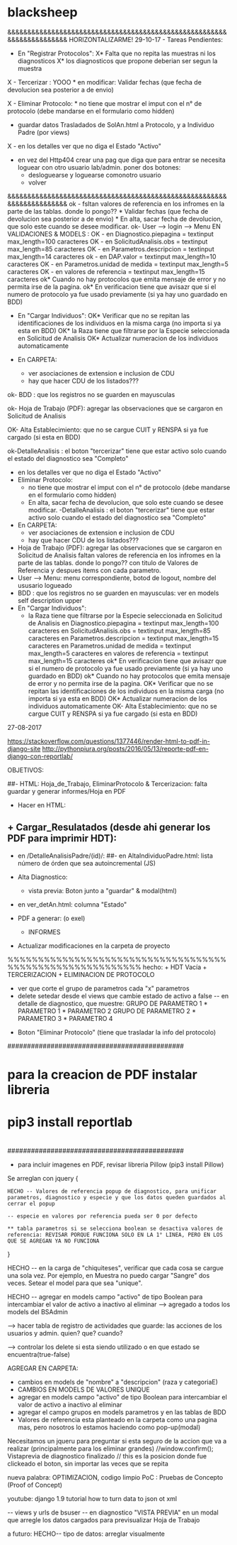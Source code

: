 
# blacksheep

&&&&&&&&&&&&&&&&&&&&&&&&&&&&&&&&&&&&&&&&&&&&&&&&&&&&&&&&&&&&&&&&&&&&&&
HORIZONTALIZARME!
29-10-17 - Tareas Pendientes:



- En "Registrar Protocolos":
	X*  Falta que no repita las muestras ni los diagnosticos
	X* los diagnosticos que propone deberian ser segun la muestra

X - Tercerizar : 
YOOO	* en modificar: Validar fechas (que fecha de devolucion sea posterior a de envio)

X - Eliminar Protocolo:
	* no tiene que mostrar el imput con el n° de protocolo (debe mandarse en el formulario como hidden)

- guardar datos Trasladados de SolAn.html a Protocolo, y a  Individuo Padre (por views)

X - en los detalles ver que no diga el Estado "Activo"


- en vez del Http404 crear una pag que diga que para entrar se necesita loguear con otro usuario lab/admin. poner dos botones: 
	* desloguearse y loguearse comonotro usuario
	* volver


&&&&&&&&&&&&&&&&&&&&&&&&&&&&&&&&&&&&&&&&&&&&&&&&&&&&&&&&&&&&&&&&&&&&&&
ok - fsltan valores de referencia en los infromes en la parte de las tablas. donde lo pongo??
	* Validar fechas (que fecha de devolucion sea posterior a de envio)
	* En alta, sacar fecha de devolucion, que solo este cuando se desee modificar.
ok- User --> login --> Menu
EN VALIDACIONES & MODELS :
OK - en Diagnostico.piepagina = textinput max_length=100 caracteres
OK - en SolicitudAnalisis.obs = textinput max_length=85 caracteres
OK - en Parametros.descripcion = textinput max_length=14 caracteres
ok - en DAP.valor = textinput max_length=10 caracteres
OK - en Parametros.unidad de medida = textinput max_length=5 caracteres
OK - en valores de referencia = textinput max_length=15 caracteres
	ok* Cuando no hay protocolos que emita mensaje de error y no permita irse de la pagina.
	ok* En verificacion tiene que avisazr que si el numero de protocolo ya fue usado previamente (si ya hay uno guardado en BDD)

- En "Cargar Individuos":
	OK* Verificar que no se repitan las identificaciones de los individuos en la misma carga (no importa si ya esta en BDD)
	OK* la Raza tiene que filtrarse por la Especie seleccionada en Solicitud de Analisis
	OK* Actualizar numeracion de los individuos automaticamente

- En CARPETA:
	* ver asociaciones de extension e inclusion de CDU
	* hay que hacer CDU de los listados???

ok- BDD :  que los registros no se guarden en mayusculas

ok- Hoja de Trabajo (PDF): agregar las observaciones que se cargaron en Solicitud de Analisis

OK- Alta Establecimiento: que no se cargue CUIT y RENSPA si ya fue cargado (si esta en BDD)

ok-DetalleAnalisis :  el boton "tercerizar" tiene que estar activo solo cuando el estado del diagnostico sea "Completo"
- en los detalles ver que no diga el Estado "Activo"
- Eliminar Protocolo:
	* no tiene que mostrar el imput con el n° de protocolo (debe mandarse en el formulario como hidden)
	* En alta, sacar fecha de devolucion, que solo este cuando se desee modificar.
-DetalleAnalisis :  el boton "tercerizar" tiene que estar activo solo cuando el estado del diagnostico sea "Completo"
- En CARPETA:
	* ver asociaciones de extension e inclusion de CDU
	* hay que hacer CDU de los listados???
- Hoja de Trabajo (PDF): agregar las observaciones que se cargaron en Solicitud de Analisis
faltan valores de referencia en los infromes en la parte de las tablas. donde lo pongo?? con titulo de Valores de Referencia y despues items con cada parametro.
- User --> Menu: menu correspondiente, botod de logout, nombre del ususario logueado
- BDD :  que los registros no se guarden en mayusculas: ver en models self description upper
- En "Cargar Individuos":
	* la Raza tiene que filtrarse por la Especie seleccionada en Solicitud de Analisis
en Diagnostico.piepagina = textinput max_length=100 caracteres
en SolicitudAnalisis.obs = textinput max_length=85 caracteres
en Parametros.descripcion = textinput max_length=15 caracteres
en Parametros.unidad de medida = textinput max_length=5 caracteres
en valores de referencia = textinput max_length=15 caracteres
	ok* En verificacion tiene que avisazr que si el numero de protocolo ya fue usado previamente (si ya hay uno guardado en BDD)
	ok* Cuando no hay protocolos que emita mensaje de error y no permita irse de la pagina.
	OK* Verificar que no se repitan las identificaciones de los individuos en la misma carga (no importa si ya esta en BDD)
	OK* Actualizar numeracion de los individuos automaticamente
OK- Alta Establecimiento: que no se cargue CUIT y RENSPA si ya fue cargado (si esta en BDD)

27-08-2017

https://stackoverflow.com/questions/1377446/render-html-to-pdf-in-django-site
http://pythonpiura.org/posts/2016/05/13/reporte-pdf-en-django-con-reportlab/

OBJETIVOS:

##- HTML: Hoja_de_Trabajo, EliminarProtocolo & Tercerizacion: falta guardar y generar informes/Hoja en PDF

- Hacer en HTML: 
## + Cargar_Resulatados (desde ahi generar los PDF para imprimir HDT): 
- en /DetalleAnalisisPadre/(id)/:
##- en AltaIndividuoPadre.html: lista número de órden que sea autoincremental (JS)

- Alta Diagnostico: 
 	+ vista previa: Boton junto a "guardar" & modal(html)
- en ver_detAn.html: columna "Estado"
- PDF a generar: (o exel)
	+ INFORMES
- Actualizar modificaciones en la carpeta de proyecto

%%%%%%%%%%%%%%%%%%%%%%%%%%%%%%%%%%%%%%%%%%%%%%%%%%%%%%%%%%
hecho:
	+ HDT Vacía
	+ TERCERIZACION
	+ ELIMINACION DE PROTOCOLO
- ver que corte el grupo de parametros cada "x" parametros
- delete setedar desde el views que cambie estado de activo a false
-- en detalle de diagnostico, que muestre:
		GRUPO DE PARAMETRO 1
			* PARAMETRO 1
			* PARAMETRO 2
		GRUPO DE PARAMETRO 2
			* PARAMETRO 3
			* PARAMETRO 4
+ Boton "Eliminar Protocolo" (tiene que trasladar la info del protocolo)

#############################################
#											#
# para la creacion de PDF instalar libreria	#
# pip3 install reportlab					#
# 											#
#############################################

* para incluir imagenes en PDF, revisar libreria Pillow  (pip3 install Pillow)








Se arreglan con jquery {

	HECHO -- Valores de referencia popup de diagnostico, para unificar parametros, diagnostico y especie y que los datos queden guardados al cerrar el popup
	
	-- especie en valores por referencia pueda ser 0 por defecto

	** tabla parametros si se selecciona boolean se desactiva valores de referencia: REVISAR PORQUE FUNCIONA SOLO EN LA 1° LINEA, PERO EN LOS QUE SE AGREGAN YA NO FUNCIONA

}

HECHO -- en la carga de "chiquiteses", verificar que cada cosa se cargue una sola vez. Por ejemplo, en Muestra no puedo cargar "Sangre" dos veces. Setear el model para que sea "unique".

HECHO -- agregar en models campo "activo" de tipo Boolean para intercambiar el valor de activo a inactivo al eliminar --> agregado a todos los models del BSAdmin

--> hacer tabla de registro de actividades que guarde: las acciones de los usuarios y admin. quien? que? cuando?

--> controlar los delete si esta siendo utilizado o en que estado se encuentra(true-false)

AGREGAR EN CARPETA:
- cambios en models de "nombre" a "descripcion" (raza y categoriaE)
- CAMBIOS EN MODELS DE VALORES UNIQUE
- agregar en models campo "activo" de tipo Boolean para intercambiar el valor de activo a inactivo al eliminar
- agregar el campo grupos en models parametros y en las tablas de BDD
- Valores de referencia esta planteado en la carpeta como una pagina mas, pero nosotros lo estamos haciendo como pop-up(modal)

 Necesitamos un jqueru para preguntar si esta seguro de la accion que va a realizar (principalmente para los eliminar grandes)
//window.confirm(); 
 Vistaprevia de diagnostico finalizado
// this es la posicion donde fue clickeado el boton, sin importar las veces que se repita
	
nueva palabra: OPTIMIZACION, codigo limpio
PoC : Pruebas de Concepto (Proof of Concept)

youtube: django 1.9 tutorial how to turn data to json ot xml






-- views y urls de bsuser
-- en diagnostico "VISTA PREVIA" en un modal que arregle los datos cargados para previsualizar Hoja de Trabajo


a futuro:
HECHO-- tipo de datos: arreglar visualmente